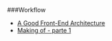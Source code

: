 ###Workflow
 * [A Good Front-End Architecture](http://www.sitepoint.com/good-front-end-architecture/)
 * [Making of - parte 1](http://willianjusten.com.br/making-of-parte-1/)

